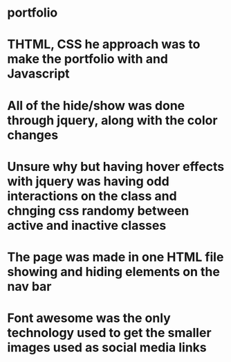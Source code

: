# portfolio


# THTML, CSS he approach was to make the portfolio with and Javascript
# All of the hide/show was done through jquery, along with the color changes
#
# Unsure why but having hover effects with jquery was having odd interactions on the class and chnging css randomy between active and inactive classes
#
# The page was made in one HTML file showing and hiding elements on the nav bar
# Font awesome was the only technology used to get the smaller images used as social media links
#
#
#
#
#
#
#
#
#
#
#
